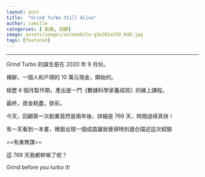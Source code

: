 ```yaml
---
layout: post
title:  "Grind Turbo Still Alive"
author: camille
categories: [ 創業, 回顧]
image: assets/images/automobile-g3e301a250_640.jpg
tags: [featured]
---
```



---
Grind Turbo 的誕生是在 2020 年 9 月份。

裸辭，一個人和戶頭的 10 萬元現金，開始的。

經歷 6 個月製作期，產出是一門《數據科學家養成班》的線上課程。

最終，資金耗盡，掛彩。


今天，回顧第一次創業竟然是兩年後，詳細是 769 天，時間過得真快！

有一天看到一本書，裡面出現一個成語讓我覺得特別適合描述這次經驗

==有勇無謀==


這 769 天我都幹嘛了呢？

Grind before you turbo it!